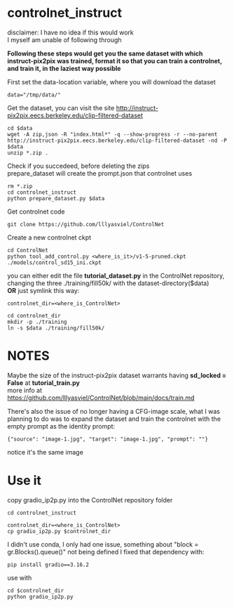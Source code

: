 # controlnet_instruct
disclaimer: I have no idea if this would work  
I myself am unable of following through  

**Following these steps would get you the same dataset with which instruct-pix2pix was trained, format it so that you can train a controlnet, and train it, in the laziest way possible**  

First set the data-location variable, where you will download the dataset
```
data="/tmp/data/"
```
Get the dataset, you can visit the site http://instruct-pix2pix.eecs.berkeley.edu/clip-filtered-dataset
```
cd $data
wget -A zip,json -R "index.html*" -q --show-progress -r --no-parent http://instruct-pix2pix.eecs.berkeley.edu/clip-filtered-dataset -nd -P $data
unzip *.zip .
```

Check if you succedeed, before deleting the zips  
prepare_dataset will create the prompt.json that controlnet uses
```
rm *.zip
cd controlnet_instruct
python prepare_dataset.py $data
```
Get controlnet code
```
git clone https://github.com/lllyasviel/ControlNet
```
Create a new controlnet ckpt
```
cd ControlNet
python tool_add_control.py <where_is_it>/v1-5-pruned.ckpt ./models/control_sd15_ini.ckpt
```
you can either edit the file **tutorial_dataset.py** in the ControlNet repository, changing the three ./training/fill50k/ with the dataset-directory($data)  
**OR** just symlink this way:
```
controlnet_dir=<where_is_ControlNet>

cd controlnet_dir
mkdir -p ./training
ln -s $data ./training/fill50k/
```
# NOTES
Maybe the size of the instruct-pix2pix dataset warrants having **sd_locked = False** at **tutorial_train.py**  
more info at https://github.com/lllyasviel/ControlNet/blob/main/docs/train.md  

There's also the issue of no longer having a CFG-image scale, what I was planning to do was to expand the dataset and train the controlnet with the empty prompt as the identity prompt:
```
{"source": "image-1.jpg", "target": "image-1.jpg", "prompt": ""}
```
notice it's the same image
# Use it
copy gradio_ip2p.py into the ControlNet repository folder
```
cd controlnet_instruct

controlnet_dir=<where_is_ControlNet>
cp gradio_ip2p.py $controlnet_dir
```
I didn't use conda, I only had one issue, something about "block = gr.Blocks().queue()" not being defined
I fixed that dependency with:
```
pip install gradio==3.16.2
```
use with
```
cd $controlnet_dir
python gradio_ip2p.py
```

